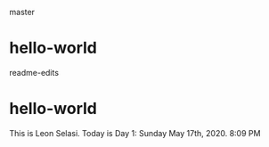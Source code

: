 master
# hello-world 



readme-edits
# hello-world
This is Leon Selasi. Today is Day 1: Sunday May 17th, 2020. 8:09 PM